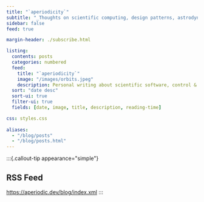 ```yaml
---
title: "`aperiodicity`"
subtitle: "_Thoughts on scientific computing, design patterns, astrodynamics, & controls._"
sidebar: false
feed: true

margin-header: ./subscribe.html

listing:
  contents: posts
  categories: numbered
  feed:
    title: "`aperiodicity`"
    image: "/images/orbits.jpeg"
    description: Personal writing about scientific software, control & systems theory, and the politics.
  sort: "date desc"
  sort-ui: true
  filter-ui: true
  fields: [date, image, title, description, reading-time]

css: styles.css
  
aliases:
  - "/blog/posts"
  - "/blog/posts.html"
---
```


:::{.callout-tip appearance="simple"}
## RSS Feed
<https://aperiodic.dev/blog/index.xml>
:::
